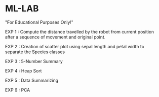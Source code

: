 # ML-LAB
"For Educational Purposes Only!"

EXP 1 : Compute the distance travelled by the robot from current position after a sequence of movement and original point.

EXP 2 : Creation of scatter plot using sepal length and petal width to separate the Species classes

EXP 3 : 5-Number Summary

EXP 4 : Heap Sort

EXP 5 : Data Summarizing

EXP 6 : PCA
